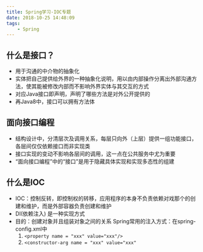 ```yaml
---
title: Spring学习-IOC专题
date: 2018-10-25 14:48:09
tags:
    - Spring
---
```

## 什么是接口？
- 用于沟通的中介物的抽象化
- 实体把自己提供给外界的一种抽象化说明，用以由内部操作分离出外部沟通方法，使其能被修改内部而不影响外界实体与其交互的方式
- 对应Java接口即声明，声明了哪些方法是对外公开提供的
- 再Java8中，接口可以拥有方法体

## 面向接口编程
- 结构设计中，分清层次及调用关系，每层只向外（上层）提供一组功能接口，各层间仅仅依赖接口而非实现类
- 接口实现的变动不影响各层间的调用，这一点在公共服务中尤为重要
- “面向接口编程”中的“接口”是用于隐藏具体实现和实现多态性的组建

## 什么是IOC
- IOC：控制反转，即控制权的转移，应用程序的本身不负责依赖对戏那个的创建和维护，而是外部容器负责创建和维护
- DI(依赖注入) 是一种实现方式
- 目的：创建对象并且组装对象之间的关系
Spring常用的注入方式：在spring-config.xml中
    1. `<property name = "xxx" value="xxx"/>`
    2. `<constructor-arg name = "xxx" value="xxx"`
